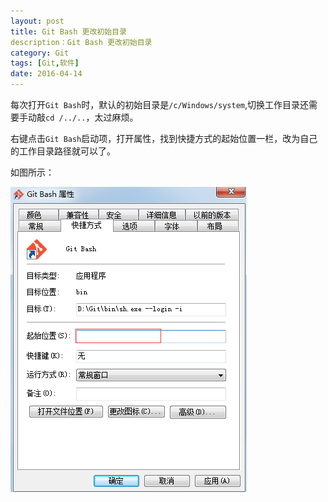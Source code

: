 ```yaml
---
layout: post 
title: Git Bash 更改初始目录
description：Git Bash 更改初始目录
category: Git
tags: [Git,软件]
date: 2016-04-14
---
```


每次打开`Git Bash`时，默认的初始目录是`/c/Windows/system`,切换工作目录还需要手动敲`cd /../..`，太过麻烦。

右键点击`Git Bash`启动项，打开属性，找到快捷方式的起始位置一栏，改为自己的工作目录路径就可以了。

如图所示：

![git-bash-change-initial-directory-1.png](/images/git-bash-change-initial-directory-1.png)